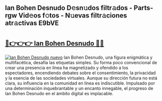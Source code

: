 ## Ian Bohen Desnudo D𝚎sn𝚞dos filtr𝚊dos - Parts-rgw Vid𝚎os f𝚘tos - N𝚞evas filtr𝚊ciones atr𝚊ctivas E9bVE

# <h2><a href="http://mb8k6e.tromn.icu/?c=Ian+Bohen+Desnudo">🔗👉👉👉 Ian Bohen Desnudo 🔗🔗</a></h2>

[![Ian Bohen Desnudo nuevo](https://i.imgur.com/pEAQMta.gif)](http://mb8k6e.tromn.icu/?c=Ian+Bohen+Desnudo)
Ian Bohen Desnudo, una figura enigmática y multifacética, desafía las etiquetas simples. Su forma poco convencional de crear una presencia en línea ha magnetizado y ofendido a los espectadores, encendiendo debates sobre el consentimiento, la privacidad y la esencia de las sociedades virtuales. Aunque su dirección futura no está clara, su influencia en la comunidad en línea es indiscutible. Impulsado por una determinación inquebrantable y un encanto innegable, el progreso de Ian Bohen Desnudo en el ámbito digital es implacable.
